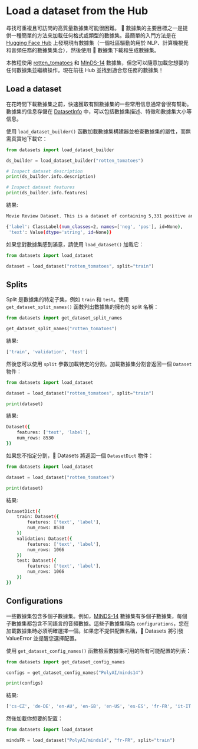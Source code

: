 # Load a dataset from the Hub

尋找可重複且可訪問的高質量數據集可能很困難。 🤗 數據集的主要目標之一是提供一種簡單的方法來加載任何格式或類型的數據集。最簡單的入門方法是在 [Hugging Face Hub](https://huggingface.co/datasets) 上發現現有數據集（一個社區驅動的用於 NLP、計算機視覺和音頻任務的數據集集合），然後使用 🤗 數據集下載和生成數據集。

本教程使用 [rotten_tomatoes](https://huggingface.co/datasets/rotten_tomatoes) 和 [MInDS-14](https://huggingface.co/datasets/PolyAI/minds14) 數據集，但您可以隨意加載您想要的任何數據集並繼續操作。現在前往 Hub 並找到適合您任務的數據集！

## Load a dataset

在花時間下載數據集之前，快速獲取有關數據集的一些常用信息通常會很有幫助。數據集的信息存儲在 [DatasetInfo](https://huggingface.co/docs/datasets/v2.13.1/en/package_reference/main_classes#datasets.DatasetInfo) 中，可以包括數據集描述、特徵和數據集大小等信息。

使用 `load_dataset_builder()` 函數加載數據集構建器並檢查數據集的屬性，而無需真實地下載它：

```python
from datasets import load_dataset_builder

ds_builder = load_dataset_builder("rotten_tomatoes")

# Inspect dataset description
print(ds_builder.info.description)

# Inspect dataset features
print(ds_builder.info.features)
```

結果:

```bash
Movie Review Dataset. This is a dataset of containing 5,331 positive and 5,331 negative processed sentences from Rotten Tomatoes movie reviews. This data was first used in Bo Pang and Lillian Lee, ``Seeing stars: Exploiting class relationships for sentiment categorization with respect to rating scales.'', Proceedings of the ACL, 2005.
```

```bash
{'label': ClassLabel(num_classes=2, names=['neg', 'pos'], id=None),
 'text': Value(dtype='string', id=None)}
```

如果您對數據集感到滿意，請使用 `load_dataset()` 加載它：

```python
from datasets import load_dataset

dataset = load_dataset("rotten_tomatoes", split="train")
```

## Splits

Split 是數據集的特定子集，例如 `train` 和 `test`。使用 `get_dataset_split_names()` 函數列出數據集的擁有的 split 名稱：

```python
from datasets import get_dataset_split_names

get_dataset_split_names("rotten_tomatoes")
```

結果:

```bash
['train', 'validation', 'test']
```

然後您可以使用 `split` 參數加載特定的分割。加載數據集分割會返回一個 `Dataset` 物件：

```python
from datasets import load_dataset

dataset = load_dataset("rotten_tomatoes", split="train")

print(dataset)
```

結果:

```bash
Dataset({
    features: ['text', 'label'],
    num_rows: 8530
})
```

如果您不指定分割，🤗 Datasets 將返回一個 `DatasetDict` 物件：

```python
from datasets import load_dataset

dataset = load_dataset("rotten_tomatoes")

print(dataset)
```

結果:

```bash
DatasetDict({
    train: Dataset({
        features: ['text', 'label'],
        num_rows: 8530
    })
    validation: Dataset({
        features: ['text', 'label'],
        num_rows: 1066
    })
    test: Dataset({
        features: ['text', 'label'],
        num_rows: 1066
    })
})
```

## Configurations

一些數據集包含多個子數據集。例如，[MINDS-14](https://huggingface.co/datasets/PolyAI/minds14) 數據集有多個子數據集，每個子數據集都包含不同語言的音頻數據。這些子數據集稱為 `configurations`，您在加載數據集時必須明確選擇一個。如果您不提供配置名稱，🤗 Datasets 將引發 ValueError 並提醒您選擇配置。

使用 `get_dataset_config_names()` 函數檢索數據集可用的所有可能配置的列表：

```python
from datasets import get_dataset_config_names

configs = get_dataset_config_names("PolyAI/minds14")

print(configs)
```

結果:

```bash
['cs-CZ', 'de-DE', 'en-AU', 'en-GB', 'en-US', 'es-ES', 'fr-FR', 'it-IT', 'ko-KR', 'nl-NL', 'pl-PL', 'pt-PT', 'ru-RU', 'zh-CN', 'all']
```

然後加載你想要的配置：

```python
from datasets import load_dataset

mindsFR = load_dataset("PolyAI/minds14", "fr-FR", split="train")
```
